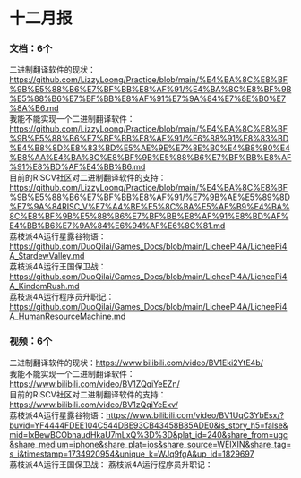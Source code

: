 # 十二月报

### 文档：6个
二进制翻译软件的现状：https://github.com/LizzyLoong/Practice/blob/main/%E4%BA%8C%E8%BF%9B%E5%88%B6%E7%BF%BB%E8%AF%91/%E4%BA%8C%E8%BF%9B%E5%88%B6%E7%BF%BB%E8%AF%91%E7%9A%84%E7%8E%B0%E7%8A%B6.md   
我能不能实现一个二进制翻译软件：https://github.com/LizzyLoong/Practice/blob/main/%E4%BA%8C%E8%BF%9B%E5%88%B6%E7%BF%BB%E8%AF%91/%E6%88%91%E8%83%BD%E4%B8%8D%E8%83%BD%E5%AE%9E%E7%8E%B0%E4%B8%80%E4%B8%AA%E4%BA%8C%E8%BF%9B%E5%88%B6%E7%BF%BB%E8%AF%91%E8%BD%AF%E4%BB%B6.md   
目前的RISCV社区对二进制翻译软件的支持：https://github.com/LizzyLoong/Practice/blob/main/%E4%BA%8C%E8%BF%9B%E5%88%B6%E7%BF%BB%E8%AF%91/%E7%9B%AE%E5%89%8D%E7%9A%84RISC_V%E7%A4%BE%E5%8C%BA%E5%AF%B9%E4%BA%8C%E8%BF%9B%E5%88%B6%E7%BF%BB%E8%AF%91%E8%BD%AF%E4%BB%B6%E7%9A%84%E6%94%AF%E6%8C%81.md   
荔枝派4A运行星露谷物语：https://github.com/DuoQilai/Games_Docs/blob/main/LicheePi4A/LicheePi4A_StardewValley.md   
荔枝派4A运行王国保卫战：https://github.com/DuoQilai/Games_Docs/blob/main/LicheePi4A/LicheePi4A_KindomRush.md   
荔枝派4A运行程序员升职记：https://github.com/DuoQilai/Games_Docs/blob/main/LicheePi4A/LicheePi4A_HumanResourceMachine.md     


### 视频：6个
二进制翻译软件的现状：https://www.bilibili.com/video/BV1Eki2YtE4b/    
我能不能实现一个二进制翻译软件：https://www.bilibili.com/video/BV1ZQqiYeEZn/   
目前的RISCV社区对二进制翻译软件的支持：https://www.bilibili.com/video/BV1zQqiYeExv/   
荔枝派4A运行星露谷物语：https://www.bilibili.com/video/BV1UqC3YbEsx/?buvid=YF4444FDEE104C544DBE93CB43458B85ADE0&is_story_h5=false&mid=lxBewBCObnaudHkaU7mLxQ%3D%3D&plat_id=240&share_from=ugc&share_medium=iphone&share_plat=ios&share_source=WEIXIN&share_tag=s_i&timestamp=1734920954&unique_k=WJq9fgA&up_id=1829697     
荔枝派4A运行王国保卫战：
荔枝派4A运行程序员升职记：






